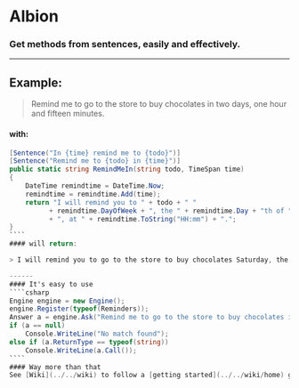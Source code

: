 # Albion
### Get methods from sentences, easily and effectively.
------
## Example:

> Remind me to go to the store to buy chocolates in two days, one hour and fifteen minutes.

#### with:
`````csharp
[Sentence("In {time} remind me to {todo}")]
[Sentence("Remind me to {todo} in {time}")]
public static string RemindMeIn(string todo, TimeSpan time)
{
    DateTime remindtime = DateTime.Now;
    remindtime = remindtime.Add(time);
    return "I will remind you to " + todo + " "
          + remindtime.DayOfWeek + ", the " + remindtime.Day + "th of " + remindtime.ToString("MMM yyyy")
          + ", at " + remindtime.ToString("HH:mm") + ".";
}
````
#### will return:

> I will remind you to go to the store to buy chocolates Saturday, the 16th of May 2015, at 00:38.  

------
#### It's easy to use
````csharp
Engine engine = new Engine();
engine.Register(typeof(Reminders));
Answer a = engine.Ask("Remind me to go to the store to buy chocolates in two days, one hour and fifteen minutes.");
if (a == null)
    Console.WriteLine("No match found");
else if (a.ReturnType == typeof(string))
    Console.WriteLine(a.Call());
````
#### Way more than that
See [Wiki](../../wiki) to follow a [getting started](../../wiki/home) guide, learn [advanced uses](../../wiki/advanced-uses) or learn with [examples](../../wiki/examples).
